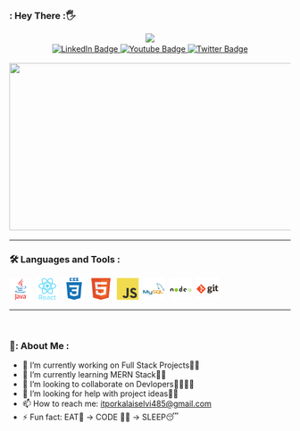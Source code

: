 
###    : Hey There :🖐

<div id="header" align="center">
  <img src="https://media.giphy.com/media/M9gbBd9nbDrOTu1Mqx/giphy.gif" width="100"/>
</div>
<center>
<div id="badges">
  <a href="your-linkedin-URL">
    <img src="https://img.shields.io/badge/LinkedIn-blue?style=for-the-badge&logo=linkedin&logoColor=white" alt="LinkedIn Badge"/>
  </a>
  <a href="your-youtube-URL">
    <img src="https://img.shields.io/badge/YouTube-red?style=for-the-badge&logo=youtube&logoColor=white" alt="Youtube Badge"/>
  </a>
  <a href="your-twitter-URL">
    <img src="https://img.shields.io/badge/Twitter-blue?style=for-the-badge&logo=twitter&logoColor=white" alt="Twitter Badge"/>
  </a>
</div>


<img src="https://komarev.com/ghpvc/?username=your-github-username&style=flat-square&color=blue" alt=""/>
</center>

<div align="center">
  <img src="https://media.giphy.com/media/dWesBcTLavkZuG35MI/giphy.gif" width="600" height="300"/>
</div>
<hr>

### :hammer_and_wrench: Languages and Tools :
<div>
  <img src="https://github.com/devicons/devicon/blob/master/icons/java/java-original-wordmark.svg" title="Java" alt="Java" width="40" height="40"/>&nbsp;
  <img src="https://github.com/devicons/devicon/blob/master/icons/react/react-original-wordmark.svg" title="React" alt="React" width="40" height="40"/>&nbsp;
   <img src="https://github.com/devicons/devicon/blob/master/icons/css3/css3-plain-wordmark.svg"  title="CSS3" alt="CSS" width="40" height="40"/>&nbsp;
  <img src="https://github.com/devicons/devicon/blob/master/icons/html5/html5-original.svg" title="HTML5" alt="HTML" width="40" height="40"/>&nbsp;
  <img src="https://github.com/devicons/devicon/blob/master/icons/javascript/javascript-original.svg" title="JavaScript" alt="JavaScript" width="40" height="40"/>&nbsp;
   <img src="https://github.com/devicons/devicon/blob/master/icons/mysql/mysql-original-wordmark.svg" title="MySQL"  alt="MySQL" width="40" height="40"/>&nbsp;
  <img src="https://github.com/devicons/devicon/blob/master/icons/nodejs/nodejs-original-wordmark.svg" title="NodeJS" alt="NodeJS" width="40" height="40"/>&nbsp;
  <img src="https://github.com/devicons/devicon/blob/master/icons/git/git-original-wordmark.svg" title="Git" **alt="Git" width="40" height="40"/>
</div>
<hr><br>

### 👧: About Me :

- 🔭 I’m currently working on Full Stack Projects👩‍💻
- 🌱 I’m currently learning MERN Stack👩‍💻
- 👯 I’m looking to collaborate on Devlopers👩‍💻👩‍💻
- 🤔 I’m looking for help with project ideas💬💬
- 📫 How to reach me: itporkalaiselvi485@gmail.com
- ⚡ Fun fact: EAT🍟 -> CODE 👩‍💻 -> SLEEP😴
